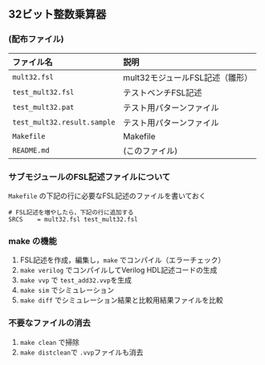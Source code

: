 32ビット整数乗算器
---

### (配布ファイル)

| ファイル名                  | 説明                                |
|:----------------------------|:------------------------------------|
| `mult32.fsl`                | mult32モジュールFSL記述（雛形）     |
| `test_mult32.fsl`           | テストベンチFSL記述                 |
| `test_mult32.pat`           | テスト用パターンファイル            |
| `test_mult32.result.sample` | テスト用パターンファイル            |
| `Makefile`                  | Makefile                            |
| `README.md`                 | (このファイル)                      |

### サブモジュールのFSL記述ファイルについて

`Makefile` の下記の行に必要なFSL記述のファイルを書いておく

    # FSL記述を増やしたら，下記の行に追加する
    SRCS 	= mult32.fsl test_mult32.fsl


### make の機能

1. FSL記述を作成，編集し，`make` でコンパイル（エラーチェック）
3. `make verilog` でコンパイルしてVerilog HDL記述コードの生成
4. `make vvp` で `test_add32.vvp`を生成
5. `make sim` でシミュレーション
6. `make diff` でシミュレーション結果と比較用結果ファイルを比較

### 不要なファイルの消去

1. `make clean` で掃除
2. `make distclean`で `.vvp`ファイルも消去

